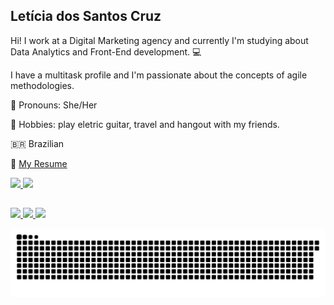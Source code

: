 
## Letícia dos Santos Cruz

Hi! I work at a Digital Marketing agency and currently I'm studying about Data Analytics and Front-End development. 💻

I have a multitask profile and I'm passionate about the concepts of agile methodologies. 

🙂 Pronouns: She/Her

🎸 Hobbies: play eletric guitar, travel and hangout with my friends.

🇧🇷 Brazilian

📎 <a href= "drive.google.com/file/d/1QftDiyh4GYvwwnx704bDqUWhEh0eLojh/view?usp=sharing"> My Resume </a>

<div>
  <a href="https://github.com/leticiaspcruz/">
  <img height="180em" src="https://github-readme-stats.vercel.app/api?username=leticiaspcruz&show_icons=true&theme=tokyonight&include_all_commits=true&count_private=true"/>
  <img height="180em" src="https://github-readme-stats.vercel.app/api/top-langs/?username=leticiaspcruz&layout=compact&langs_count=7&theme=tokyonight"/>
</div>

##
 
<div> 
  <a href="https://www.instagram.com/leeamandita/" target="_blank"><img src="https://img.shields.io/badge/-Instagram-%23E4405F?style=for-the-badge&logo=instagram&logoColor=white" target="_blank">
  <a href = "mailto:leticiaspcruz@gmail.com"><img src="https://img.shields.io/badge/-Gmail-%23333?style=for-the-badge&logo=gmail&logoColor=white" target="_blank">
  <a href="https://www.linkedin.com/in/let%C3%ADciasantos/" target="_blank"><img src="https://img.shields.io/badge/-LinkedIn-%230077B5?style=for-the-badge&logo=linkedin&logoColor=white" target="_blank">
</div>
  
  
  ![Snake animation](https://github.com/leticiaspcruz/leticiaspcruz/blob/output/github-contribution-grid-snake.svg)
